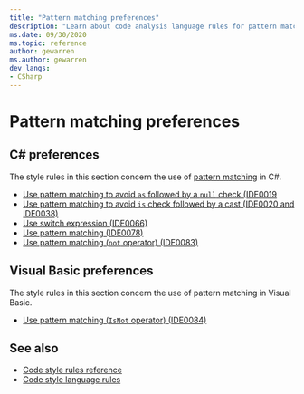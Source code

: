 ```yaml
---
title: "Pattern matching preferences"
description: "Learn about code analysis language rules for pattern matching preferences"
ms.date: 09/30/2020
ms.topic: reference
author: gewarren
ms.author: gewarren
dev_langs:
- CSharp
---
```

# Pattern matching preferences

## C# preferences

The style rules in this section concern the use of [pattern matching](../../../csharp/pattern-matching.md) in C#.

- [Use pattern matching to avoid `as` followed by a `null` check (IDE0019](ide0019.md)
- [Use pattern matching to avoid `is` check followed by a cast (IDE0020 and IDE0038)](ide0020-ide0038.md)
- [Use switch expression (IDE0066)](ide0066.md)
- [Use pattern matching (IDE0078)](ide0078.md)
- [Use pattern matching (`not` operator) (IDE0083)](ide0083.md)

## Visual Basic preferences

The style rules in this section concern the use of pattern matching in Visual Basic.

- [Use pattern matching (`IsNot` operator) (IDE0084)](ide0084.md)

## See also

- [Code style rules reference](index.md)
- [Code style language rules](language-rules.md)